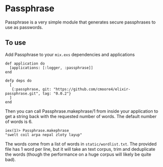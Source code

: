 Passphrase
==========

Passphrase is a very simple module that generates secure passphrases to use as passwords.

## To use

Add Passphrase to your ```mix.exs``` dependencies and applications

```
def application do
  [applications: [:logger, :passphrase]]
end

defp deps do
  [
   {:passphrase, git: "https://github.com/cmoore4/elixir-passphrase.git", tag: "0.0.2"}
  ]
end
```

Then you can call Passphrase.makephrase/1 from inside your application to get a string back with the requested number of words.  The default number of words is 6.

```
iex(1)> Passphrase.makephrase
"swelt coil arpa nepal zloty layup"
```

The words come from a list of words in ```static/wordlist.txt```.  The provided file has 1 word per line, but it will take an text corpus, trim and deduplicate the words (though the performance on a huge corpus will likely be quite bad).

